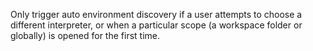 Only trigger auto environment discovery if a user attempts to choose a different interpreter, or when a particular scope (a workspace folder or globally) is opened for the first time.
